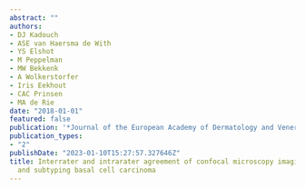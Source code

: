 ```yaml
---
abstract: ""
authors:
- DJ Kadouch
- ASE van Haersma de With
- YS Elshot
- M Peppelman
- MW Bekkenk
- A Wolkerstorfer
- Iris Eekhout
- CAC Prinsen
- MA de Rie
date: "2018-01-01"
featured: false
publication: '*Journal of the European Academy of Dermatology and Venereology*'
publication_types:
- "2"
publishDate: "2023-01-10T15:27:57.327646Z"
title: Interrater and intrarater agreement of confocal microscopy imaging in diagnosing
  and subtyping basal cell carcinoma
---
```


